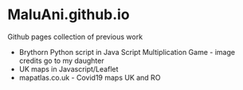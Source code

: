 # MaluAni.github.io
Github pages collection of previous work
- Brythorn Python script in Java Script Multiplication Game - image credits go to my daughter
- UK maps in Javascript/Leaflet
- mapatlas.co.uk - Covid19 maps UK and RO

